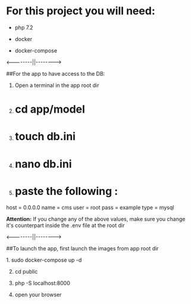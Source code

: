 # For this project you will need: 


* php 7.2

* docker

* docker-compose

<--------||-------->

##For the app to have access to the DB:

1. Open a terminal in the app root dir

2. # cd app/model

3. # touch db.ini

4. # nano db.ini

5. # paste the following :

host = 0.0.0.0
name = cms
user = root
pass = example
type = mysql

**Attention:** If you change any of the above values, make sure you change it's counterpart inside the .env file at the root dir

<--------||-------->

##To launch the app, first launch the images from app root dir

1. sudo docker-compose up -d

2. cd public

3. php -S localhost:8000

4. open your browser